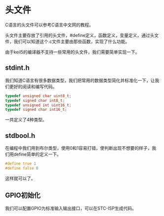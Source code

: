# 头文件

C语言的头文件可以参考C语言中文网的教程。

头文件主要存放了引用的头文件，#define定义，函数定义，变量定义，通过头文件，我们可以知道这个.c文件主要由那些函数，实现了什么功能。

由于keil5的编译器不支持一些常用的头文件，我们需要简单实现一下。

## stdint.h

我们知道C语言有很多数据类型，我们把常用的数据类型简化并标准化一下，让我们更好的阅读和编写代码。

```c
typedef unsigned char uint8_t;
typedef signed char int8_t;
typedef unsigned int uint16_t;
typedef signed char int16_t;
```

一共定义了4种类型。

## stdbool.h

在编程中我们用到布尔类型，使用0和1容易打错，使判断出现不想要的样子，我们用define简单的定义一下。

```c
#define true 1
#define false 0
```

这样就可以了。

## GPIO初始化

我们可以配置GPIO为标准输入输出接口，可以在STC-ISP生成代码。